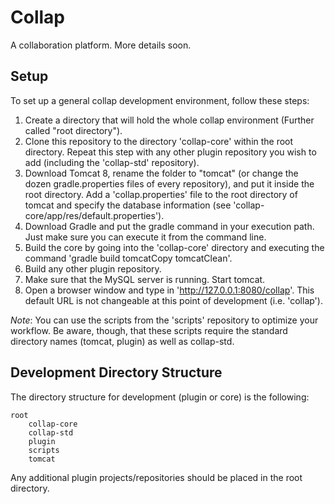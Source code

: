 # Collap

A collaboration platform. More details soon.


## Setup

To set up a general collap development environment, follow these steps:

1. Create a directory that will hold the whole collap environment (Further called "root directory").
2. Clone this repository to the directory 'collap-core' within the root directory.
Repeat this step with any other plugin repository you wish to add (including the 'collap-std' repository).
3. Download Tomcat 8, rename the folder to "tomcat" (or change the dozen gradle.properties files of every repository),
and put it inside the root directory. Add a 'collap.properties' file to the root directory of tomcat and specify the
database information (see 'collap-core/app/res/default.properties').
4. Download Gradle and put the gradle command in your execution path. Just make sure you can execute it from the command line.
5. Build the core by going into the 'collap-core' directory and executing the command 'gradle build tomcatCopy tomcatClean'.
6. Build any other plugin repository.
7. Make sure that the MySQL server is running. Start tomcat.
8. Open a browser window and type in 'http://127.0.0.1:8080/collap'. This default URL is not changeable at this point of development (i.e. 'collap').

*Note*: You can use the scripts from the 'scripts' repository to optimize your workflow. Be aware, though, that these scripts
require the standard directory names (tomcat, plugin) as well as collap-std.


## Development Directory Structure

The directory structure for development (plugin or core) is the following:

    root
        collap-core
        collap-std
        plugin
        scripts
        tomcat

Any additional plugin projects/repositories should be placed in the root directory.